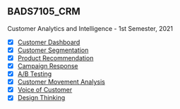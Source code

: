 ## BADS7105_CRM
Customer Analytics and Intelligence - 1st Semester, 2021

- [x] [Customer Dashboard](./01_CustomerDashboard)
- [x] [Customer Segmentation](./02_CustomerSegment) 
- [x] [Product Recommendation](./03_ProductRecommendation) 
- [x] [Campaign Response](./04_CampaignResponse) 
- [x] [A/B Testing](./05_AB_Testing) 
- [x] [Customer Movement Analysis](./06_Customer_Movement_Analysis) 
- [x] [Voice of Customer](./07_Voice_of_Customer) 
- [x] [Design Thinking](./08_DesignThinking)
